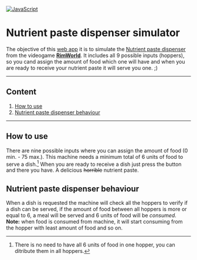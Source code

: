 [![JavaScript](https://img.shields.io/badge/1.5-F0DB4F?style=for-the-badge&logo=javascript&label=JavaScript&labelColor=323330)](https://developer.mozilla.org/en-US/docs/Web/JavaScript)

# Nutrient paste dispenser simulator
The objective of this [web app](https://kykal.github.io/RimWorlds-Nutrient-Paste-Dispenser-Simulator/) it is to simulate the [Nutrient paste dispenser](https://rimworldwiki.com/wiki/Nutrient_paste_dispenser) from the videogame [**RimWorld**](https://store.steampowered.com/app/294100/RimWorld/). It includes all 9 possible inputs (hoppers), so you cand assign the amount of food which one will have and when you are ready to receive your nutrient paste it will serve you one. ;)
- - -
## Content
1. [How to use](#how-to-use)
2. [Nutrient paste dispenser behaviour](nutrient-paste-dispenser-behaviour)
- - -

## How to use
There are nine possible inputs where you can assign the amount of food (0 min. - 75 max.). This machine needs a minimum total of 6 units of food to serve a dish.[^1] When you are ready to receive a dish just press the button and there you have. A delicious ~~horrible~~ nutrient paste. 

[^1]: There is no need to have all 6 units of food in one hopper, you can ditribute them in all hoppers.

## Nutrient paste dispenser behaviour
When a dish is requested the machine will check all the hoppers to verify if a dish can be served, if the amount of food between all hoppers is more or equal to 6, a meal will be served and 6 units of food will be *consumed*.
**Note:** when food is consumed from machine, it will start consuming from the hopper with least amount of food and so on.
